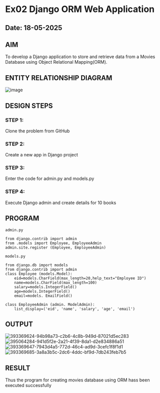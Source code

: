 # Ex02 Django ORM Web Application
## Date: 18-05-2025

## AIM
To develop a Django application to store and retrieve data from a Movies Database using Object Relational Mapping(ORM).

## ENTITY RELATIONSHIP DIAGRAM
![image](https://github.com/user-attachments/assets/f59abaac-798a-4dcb-972a-9ffd7e456215)


## DESIGN STEPS

### STEP 1:
Clone the problem from GitHub

### STEP 2:
Create a new app in Django project

### STEP 3:
Enter the code for admin.py and models.py

### STEP 4:
Execute Django admin and create details for 10 books

## PROGRAM
~~~
admin.py

from django.contrib import admin 
from .models import Employee, EmployeeAdmin 
admin.site.register (Employee, EmployeeAdmin)

models.py

from django.db import models 
from django.contrib import admin
class Employee (models.Model):
    eid=models.CharField(max_length=20,help_text="Employee ID")         
    name=models.CharField(max_length=100)
    salary=models.IntegerField()
    age=models.IntegerField()
    email=models. EmailField()

class EmployeeAdmin (admin. ModelAdmin):
    list_display=('eid', 'name', 'salary', 'age', 'email')
~~~


## OUTPUT
![393369624-94b98a73-c2b6-4c8b-949d-87021d5ec283](https://github.com/user-attachments/assets/e786d61c-46a5-4123-8d91-8db280f6b072)
![395064284-941d5f2e-2a21-4f39-8da1-d2e834886a51](https://github.com/user-attachments/assets/140efdfb-d6a7-4074-a80b-32a95726998e)
![393369647-7943d4a5-772d-46c4-ad9d-3cefc1f8f1d1](https://github.com/user-attachments/assets/0f94a8bc-3daf-4f40-ae28-1bafc064328c)
![393369685-3a8a3b5c-2dc6-4ddc-bf9d-7db243feb7b5](https://github.com/user-attachments/assets/ec493fe7-6d84-4a62-a287-25b3343bb52d)




## RESULT
Thus the program for creating movies database using ORM hass been executed successfully
